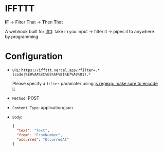 # IFFTTT

**IF** -> **F**ilter **T**hat -> **T**hen **T**hat

A webhook built for [ifttt](https://ifttt.com/home): take in you input -> filter it -> pipes it to anywhere by programming

# Configuration

- `URL`: `https://iffttt.vercel.app/?filter=.*(code|%E9%AA%8C%E8%AF%81%E7%A0%81).*`

  Please specify a `filter` paramater using [js regexp: make sure to encode it](https://developer.mozilla.org/en-US/docs/Web/JavaScript/Reference/Global_Objects/RegExp/RegExp)

- `Method`: POST

- `Content Type`: application/json

- `Body`:

  ```json
  {
    "text": "Text",
    "from": "FromNumber",
    "occurred": "OccurredAt"
  }
  ```
